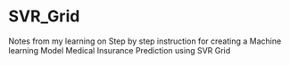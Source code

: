 # SVR_Grid
Notes from my learning on Step by step instruction for creating a Machine learning Model Medical Insurance Prediction using SVR Grid
